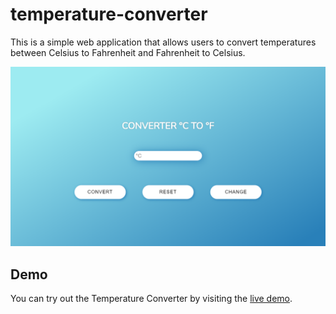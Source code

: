 # temperature-converter

This is a simple web application that allows users to convert temperatures between Celsius to Fahrenheit and Fahrenheit to Celsius.  

![Image](https://github.com/mahdi-mey/temperature-converter/blob/main/Temp%20Convertor.png)

## Demo
You can try out the Temperature Converter by visiting the [live demo](https://mahdi-mey.github.io/temperature-converter/).
